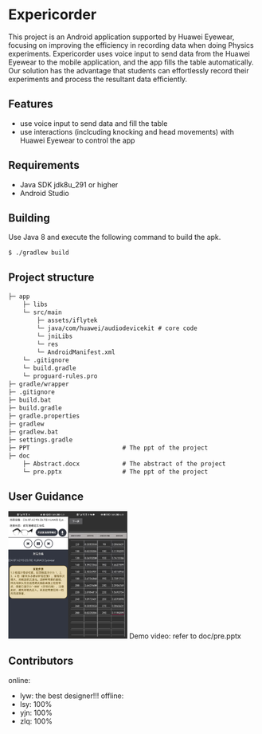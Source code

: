 # Expericorder

This project is an Android application supported by Huawei Eyewear, focusing on improving the efficiency in recording data when doing Physics experiments. Expericorder uses voice input to send data from the Huawei Eyewear to the mobile application, and the app fills the table automatically. Our solution has the advantage that students can effortlessly record their experiments and process the resultant data efficiently. 

## Features

- use voice input to send data and fill the table 
- use interactions (inclcuding knocking and head movements) with Huawei Eyewear to control the app

## Requirements

- Java SDK jdk8u_291 or higher
- Android Studio

## Building

Use Java 8 and execute the following command to build the apk.

```
$ ./gradlew build
```

## Project structure

```
├─ app
    ├─ libs               
    └─ src/main            
    	├─ assets/iflytek
    	└─ java/com/huawei/audiodevicekit # core code
    	└─ jniLibs
    	└─ res
    	└─ AndroidManifest.xml
    └─ .gitignore
    └─ build.gradle
    └─ proguard-rules.pro
├─ gradle/wrapper          
├─ .gitignore              
├─ build.bat               
├─ build.gradle            
├─ gradle.properties
├─ gradlew
├─ gradlew.bat
├─ settings.gradle
├─ PPT                     		# The ppt of the project
├─ doc
    ├─ Abstract.docx       		# The abstract of the project
    └─ pre.pptx                 # The ppt of the project
```

## User Guidance
<img src="UI1.jpg" alt="UI1" style="zoom: 25%;" /><img src="UI2.jpg" alt="UI2" style="zoom:25%;" />
Demo video: refer to doc/pre.pptx

## Contributors
online:
- lyw: the best designer!!!
offline:
- lsy: 100%
- yjn: 100%
- zlq: 100%
